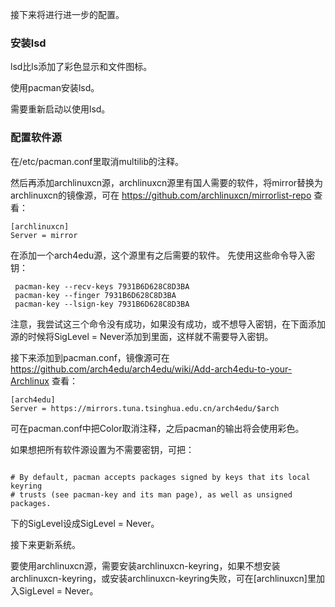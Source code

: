 接下来将进行进一步的配置。

### 安装lsd

lsd比ls添加了彩色显示和文件图标。

使用pacman安装lsd。

需要重新启动以使用lsd。

### 配置软件源

在/etc/pacman.conf里取消multilib的注释。

然后再添加archlinuxcn源，archlinuxcn源里有国人需要的软件，将mirror替换为archlinuxcn的镜像源，可在 https://github.com/archlinuxcn/mirrorlist-repo 查看：

```
[archlinuxcn]
Server = mirror

```

在添加一个arch4edu源，这个源里有之后需要的软件。
先使用这些命令导入密钥：

```
 pacman-key --recv-keys 7931B6D628C8D3BA
 pacman-key --finger 7931B6D628C8D3BA
 pacman-key --lsign-key 7931B6D628C8D3BA

```

注意，我尝试这三个命令没有成功，如果没有成功，或不想导入密钥，在下面添加源的时候将SigLevel = Never添加到里面，这样就不需要导入密钥。

接下来添加到pacman.conf，镜像源可在 https://github.com/arch4edu/arch4edu/wiki/Add-arch4edu-to-your-Archlinux 查看：
```
[arch4edu]
Server = https://mirrors.tuna.tsinghua.edu.cn/arch4edu/$arch

```
可在pacman.conf中把Color取消注释，之后pacman的输出将会使用彩色。

如果想把所有软件源设置为不需要密钥，可把：

```

# By default, pacman accepts packages signed by keys that its local keyring
# trusts (see pacman-key and its man page), as well as unsigned packages.

```

下的SigLevel设成SigLevel = Never。

接下来更新系统。

要使用archlinuxcn源，需要安装archlinuxcn-keyring，如果不想安装archlinuxcn-keyring，或安装archlinuxcn-keyring失败，可在[archlinuxcn]里加入SigLevel = Never。
